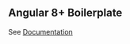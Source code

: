 ## Angular 8+ Boilerplate

See [Documentation](https://dploy-boilerplate.web.app/admin/docs/w3/doc.html)
